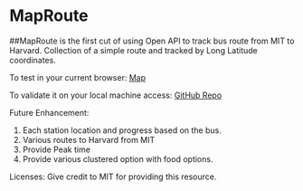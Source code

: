 # MapRoute
##MapRoute is the first cut of using Open API to track bus route from MIT to Harvard.  Collection of a simple route and tracked by Long Latitude coordinates.

To test in your current browser: <a href="https://abdulali01.github.io/MapRoute/"> Map </a>

To validate it on your local machine access: <a href="https://github.com/abdulali01/MapRoute/"> GitHub Repo </a>

Future Enhancement:
1. Each station location and progress based on the bus.
2. Various routes to Harvard from MIT
3. Provide Peak time
4. Provide various clustered option with food options.

Licenses:
Give credit to MIT for providing this resource.

